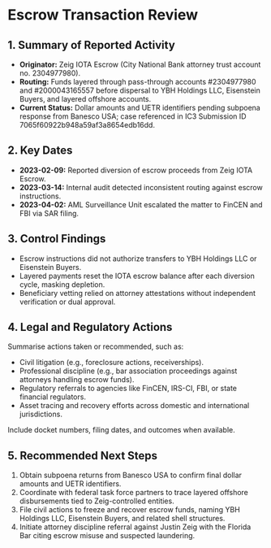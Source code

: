 # Escrow Transaction Review

## 1. Summary of Reported Activity
- **Originator:** Zeig IOTA Escrow (City National Bank attorney trust account no. 2304977980).
- **Routing:** Funds layered through pass-through accounts #2304977980 and #2000043165557 before dispersal to YBH Holdings LLC, Eisenstein Buyers, and layered offshore accounts.
- **Current Status:** Dollar amounts and UETR identifiers pending subpoena response from Banesco USA; case referenced in IC3 Submission ID 7065f60922b948a59af3a8654edb16dd.

## 2. Key Dates
- **2023-02-09:** Reported diversion of escrow proceeds from Zeig IOTA Escrow.
- **2023-03-14:** Internal audit detected inconsistent routing against escrow instructions.
- **2023-04-02:** AML Surveillance Unit escalated the matter to FinCEN and FBI via SAR filing.

## 3. Control Findings
- Escrow instructions did not authorize transfers to YBH Holdings LLC or Eisenstein Buyers.
- Layered payments reset the IOTA escrow balance after each diversion cycle, masking depletion.
- Beneficiary vetting relied on attorney attestations without independent verification or dual approval.

## 4. Legal and Regulatory Actions
Summarise actions taken or recommended, such as:

- Civil litigation (e.g., foreclosure actions, receiverships).
- Professional discipline (e.g., bar association proceedings against attorneys handling escrow funds).
- Regulatory referrals to agencies like FinCEN, IRS-CI, FBI, or state financial regulators.
- Asset tracing and recovery efforts across domestic and international jurisdictions.

Include docket numbers, filing dates, and outcomes when available.

## 5. Recommended Next Steps
1. Obtain subpoena returns from Banesco USA to confirm final dollar amounts and UETR identifiers.
2. Coordinate with federal task force partners to trace layered offshore disbursements tied to Zeig-controlled entities.
3. File civil actions to freeze and recover escrow funds, naming YBH Holdings LLC, Eisenstein Buyers, and related shell structures.
4. Initiate attorney discipline referral against Justin Zeig with the Florida Bar citing escrow misuse and suspected laundering.

